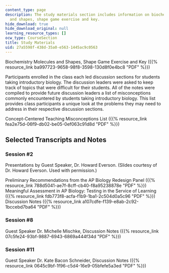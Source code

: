 ```yaml
---
content_type: page
description: The study materials section includes information on biochemistry molecules
  and shapes, shape game exercise and key.
hide_download: true
hide_download_original: null
learning_resource_types: []
ocw_type: CourseSection
title: Study Materials
uid: 27a5598f-438d-35a0-e563-1445ac9c0563
---
```


Biochemistry Molecules and Shapes, Shape Game Exercise and Key ({{% resource_link ba997723-9658-98f8-3598-130d8f0e4bc8 "PDF" %}})

Participants enrolled in the class each led discussion sections for students taking introductory biology. The discussion leaders were asked to keep track of topics that were difficult for their students. All of the notes were compiled to provide future discussion leaders a list of misconceptions commonly encountered by students taking introductory biology. This list provides class participants a unique look at the problems they may need to address in their respective discussion sections.

Concept-Centered Teaching Misconceptions List ({{% resource_link fea2e75d-06f9-db02-be05-0ef063c91d8d "PDF" %}})

Selected Transcripts and Notes
------------------------------

### Session #2

Presentations by Guest Speaker, Dr. Howard Everson. (Slides courtesy of Dr. Howard Everson. Used with permission.)

Preliminary Recommendations from the AP Biology Redesign Panel ({{% resource_link 788d5041-ae7f-8cff-cb40-f8a95238878e "PDF" %}})  
Meaningful Assessment in AP Biology: Testing in the Service of Learning ({{% resource_link fdb773f8-acfa-f1b9-1ba1-2c504d0a5c96 "PDF" %}})  
Discussion Notes ({{% resource_link a107cdfe-f139-e8ab-2c92-1bccebd7ba64 "PDF" %}})

### Session #8

Guest Speaker Dr. Michelle Mischke, Discussion Notes ({{% resource_link 07c5fe24-93bf-9887-6943-6869a444f34d "PDF" %}})

### Session #11

Guest Speaker Dr. Kate Bacon Schneider, Discussion Notes ({{% resource_link 0645c9bf-1f96-c5d4-16e9-05bfefe5a3ed "PDF" %}})